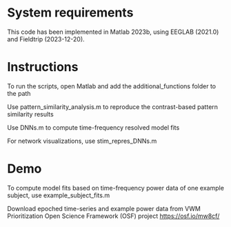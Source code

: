 # System requirements

This code has been implemented in Matlab 2023b, using EEGLAB (2021.0) and Fieldtrip (2023-12-20). 

# Instructions

To run the scripts, open Matlab and add the additional_functions folder to the path 

Use pattern_similarity_analysis.m to reproduce the contrast-based pattern similarity results

Use DNNs.m to compute time-frequency resolved model fits 

For network visualizations, use stim_repres_DNNs.m

# Demo

To compute model fits based on time-frequency power data of one example subject, use example_subject_fits.m

Download epoched time-series and example power data from VWM Prioritization Open Science Framework (OSF) project
https://osf.io/mw8cf/





